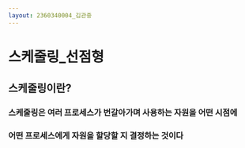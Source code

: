```yaml
---
layout: 2360340004_김관중
---
```


# 스케줄링_선점형

## 스케줄링이란?
### 스케줄링은 여러 프로세스가 번갈아가며 사용하는 자원을 어떤 시점에 
### 어떤 프로세스에게 자원을 할당할 지 결정하는 것이다
